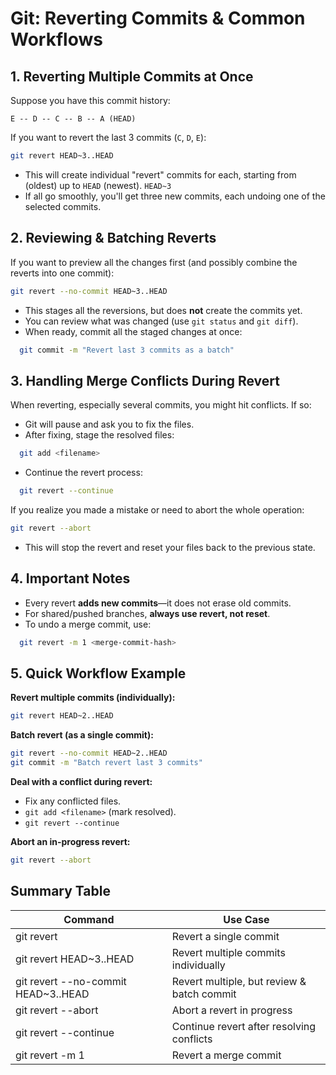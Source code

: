 # Git: Reverting Commits & Common Workflows

## 1. Reverting Multiple Commits at Once

Suppose you have this commit history:

``` 
E -- D -- C -- B -- A (HEAD)
```

If you want to revert the last 3 commits (`C`, `D`, `E`):

``` bash
git revert HEAD~3..HEAD
```

- This will create individual "revert" commits for each, starting from (oldest) up to `HEAD` (newest). `HEAD~3`
- If all go smoothly, you'll get three new commits, each undoing one of the selected commits.

## 2. Reviewing & Batching Reverts

If you want to preview all the changes first (and possibly combine the reverts into one commit):

``` bash
git revert --no-commit HEAD~3..HEAD
```

- This stages all the reversions, but does **not** create the commits yet.
- You can review what was changed (use `git status` and `git diff`).
- When ready, commit all the staged changes at once:

``` bash
  git commit -m "Revert last 3 commits as a batch"
```

## 3. Handling Merge Conflicts During Revert

When reverting, especially several commits, you might hit conflicts. If so:

- Git will pause and ask you to fix the files.
- After fixing, stage the resolved files:

``` bash
  git add <filename>
```

- Continue the revert process:

``` bash
  git revert --continue
```

If you realize you made a mistake or need to abort the whole operation:

``` bash
git revert --abort
```

- This will stop the revert and reset your files back to the previous state.

## 4. Important Notes

- Every revert **adds new commits**—it does not erase old commits.
- For shared/pushed branches, **always use revert, not reset**.
- To undo a merge commit, use:

``` bash
  git revert -m 1 <merge-commit-hash>
```

## 5. Quick Workflow Example

**Revert multiple commits (individually):**

``` bash
git revert HEAD~2..HEAD
```

**Batch revert (as a single commit):**

``` bash
git revert --no-commit HEAD~2..HEAD
git commit -m "Batch revert last 3 commits"
```

**Deal with a conflict during revert:**

- Fix any conflicted files.
- `git add <filename>` (mark resolved).
- `git revert --continue`

**Abort an in-progress revert:**

``` bash
git revert --abort
```

## Summary Table

| Command                             | Use Case                                   |
|-------------------------------------|--------------------------------------------|
| git revert                          | Revert a single commit                     |
| git revert HEAD~3..HEAD             | Revert multiple commits individually       |
| git revert --no-commit HEAD~3..HEAD | Revert multiple, but review & batch commit |
| git revert --abort                  | Abort a revert in progress                 |
| git revert --continue               | Continue revert after resolving conflicts  |
| git revert -m 1 <merge-commit-hash> | Revert a merge commit                      |
